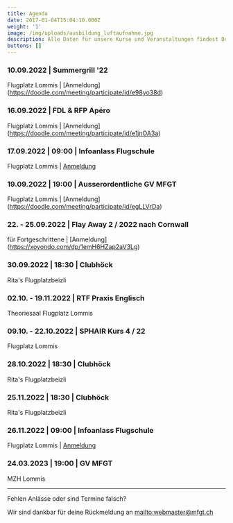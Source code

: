 ```yaml
---
title: Agenda
date: 2017-01-04T15:04:10.000Z
weight: '1'
image: /img/uploads/ausbildung_luftaufnahme.jpg
description: Alle Daten für unsere Kurse und Veranstaltungen findest Du in unserer Agenda.
buttons: []
---
```

### 10.09.2022 | Summergrill '22

Flugplatz Lommis | [Anmeldung] (https://doodle.com/meeting/participate/id/e98yo38d)

### 16.09.2022 | FDL & RFP Apéro

Flugplatz Lommis | [Anmeldung] (https://doodle.com/meeting/participate/id/e1jnOA3a)

### 17.09.2022 | 09:00 | Infoanlass Flugschule

Flugplatz Lommis | [Anmeldung](https://docs.google.com/forms/d/e/1FAIpQLSd3JpxXrOxj7fl_Zm0az8h-jQsAsB1TOEE2-HsOPYoi29qRUw/viewform)

### 19.09.2022 | 19:00 | Ausserordentliche GV MFGT

Flugplatz Lommis | [Anmeldung] (https://doodle.com/meeting/participate/id/egLLVrDa)

### 22. - 25.09.2022 | Flay Away 2 / 2022 nach Cornwall

für Fortgeschrittene | [Anmeldung] (https://xoyondo.com/dp/1emH6HZap2aV3Lg)

### 30.09.2022 | 18:30 | Clubhöck

Rita's Flugplatzbeizli

### 02.10. - 19.11.2022 | RTF Praxis Englisch

Theoriesaal Flugplatz Lommis

### 09.10. - 22.10.2022 | SPHAIR Kurs 4 / 22

Flugplatz Lommis

### 28.10.2022 | 18:30 | Clubhöck

Rita's Flugplatzbeizli

### 25.11.2022 | 18:30 | Clubhöck

Rita's Flugplatzbeizli

### 26.11.2022 | 09:00 | Infoanlass Flugschule

Flugplatz Lommis | [Anmeldung](https://docs.google.com/forms/d/e/1FAIpQLSd3JpxXrOxj7fl_Zm0az8h-jQsAsB1TOEE2-HsOPYoi29qRUw/viewform)

### 24.03.2023 | 19:00 | GV MFGT

MZH Lommis

<hr>

Fehlen Anlässe oder sind Termine falsch?

Wir sind dankbar für deine Rückmeldung an <mailto:webmaster@mfgt.ch>
